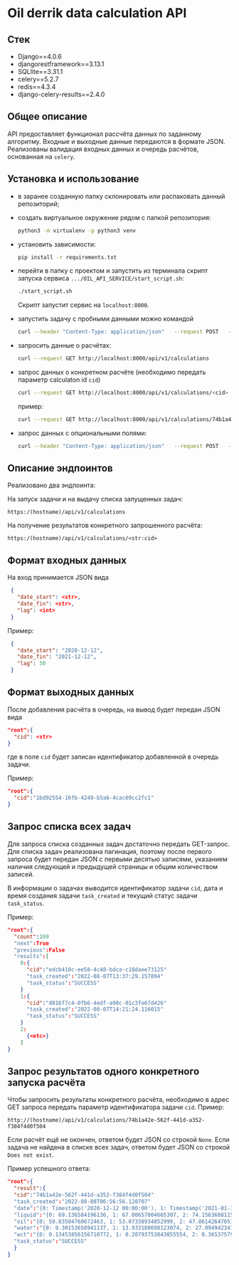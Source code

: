 # Oil derrik data calculation API

## Стек

* Django==4.0.6
* djangorestframework==3.13.1
* SQLlite==3.31.1
* celery==5.2.7
* redis==4.3.4
* django-celery-results==2.4.0

## Общее описание

API предоставляет функционал рассчёта данных по заданному алгоритму. Входные и выходные данные передаются в формате JSON. Реализованы валидация входных данных и очередь расчётов, основанная на `celery`.

## Установка и использование

* в заранее созданную папку склонировать или распаковать данный репозиторий;
* создать виртуальное окружение рядом с папкой репозитория:

  ```bash
  python3 -m virtualenv -p python3 venv
  ```
* установить зависимости:

  ```bash
  pip install -r requirements.txt
  ```

* перейти в папку с проектом и запустить из терминала скрипт запуска сервиса `.../OIL_API_SERVICE/start_script.sh`:

  ```bash
  ./start_script.sh
  ```

  Скрипт запустит сервис на `localhost:8000`.

* запустить задачу с пробными данными можно командой

  ```bash
  curl --header "Content-Type: application/json"   --request POST   --data '{"date_start": "2021-12-12","date_fin": "2022-12-12", "lag": "50"}'   http://localhost:8000/api/v1/calculations
  ```

* запросить данные о расчётах:

   ```bash
   curl --request GET http://localhost:8000/api/v1/calculations
   ```

* запрос данных о конкретном расчёте (необходимо передать параметр calculaton id `cid`)

  ```bash
  curl --request GET http://localhost:8000/api/v1/calculations/<cid>
  ```

  пример:

  ```bash
  curl --request GET http://localhost:8000/api/v1/calculations/74b1a42e-562f-441d-a352-f384f4d0f504
  ```

* запрос данных с опциональными полями:

  ```bash
  curl --header "Content-Type: application/json"   --request POST   --data '{"fields": ["elapsed_time", "name"]}'   http://localhost:8000/api/v1/calculations/<cid>
  ```

## Описание эндпоинтов

Реализовано два эндпоинта:

На запуск задачи и на выдачу списка запущенных задач:

```
https:/(hostname)/api/v1/calculations
```

На получение результатов конкретного запрошенного расчёта:

```
https:/(hostname)/api/v1/calculations/<str:cid>
```

## Формат входных данных

На вход принимается JSON вида

```json
 {
   "date_start": <str>, 
   "date_fin": <str>,
   "lag": <int>
 }
```

Пример:

```json
 {
   "date_start": "2020-12-12", 
   "date_fin": "2021-12-12",
   "lag": 50
 }
```

## Формат выходных данных

После добавления расчёта в очередь, на вывод будет передан JSON вида

```json
"root":{
  "cid": <str>
}
```

где в поле `cid` будет записан идентификатор добавленной в очередь задачи.

Пример:

```json
"root":{
  "cid":"1bd92554-16fb-4249-b5a6-4cac69cc2fc1"
}
```

## Запрос списка всех задач

Для запроса списка созданных задач достаточно передать GET-запрос. Для списка задач реализована пагинация, поэтому после первого запроса будет передан JSON c первыми десятью записями, указанием наличия следующей и предыдущей страницы и общим количеством записей.

В информации о задачах выводится идентификатор задачи `cid`, дата и время создания задачи `task_created` и текущий статус задачи `task_status`.

Пример:

```json
"root":{
  "count":109
  "next":True
  "previous":False
  "results":[
    0:{
      "cid":"edcb410c-ee58-4c48-bdca-c18daee73125"
      "task_created":"2022-08-07T13:37:29.157894"
      "task_status":"SUCCESS"
    }
    1:{
      "cid":"d816f7c4-0fb6-4edf-a98c-01c3fe67d426"
      "task_created":"2022-08-07T14:21:24.116015"
      "task_status":"SUCCESS"
    }
    2:
      {<etc>}
    ]
}
```

## Запрос результатов одного конкретного запуска расчёта

Чтобы запросить результаты конкретного расчёта, необходимо в адрес GET запроса передать параметр идентификатора задачи `cid`. Пример:

```
http://(hostname)/api/v1/calculations/74b1a42e-562f-441d-a352-f384f4d0f504
```

Если расчёт ещё не окончен, ответом будет JSON со строкой `None`. Если задача не найдена в списке всех задач, ответом будет JSON со строкой `Does not exist`.

Пример успешного ответа:

```json
"root":{
  "result":{
  "cid":"74b1a42e-562f-441d-a352-f384f4d0f504"
  "task_created":"2022-08-08T06:56:56.120707"
  "date":"{0: Timestamp('2020-12-12 00:00:00'), 1: Timestamp('2021-01-31 00:00:00'), 2: Timestamp('2021-03-22 00:00:00'), 3: Timestamp('2021-05-11 00:00:00'), 4: Timestamp('2021-06-30 00:00:00'), 5: Timestamp('2021-08-19 00:00:00'), 6: Timestamp('2021-10-08 00:00:00'), 7: Timestamp('2021-11-27 00:00:00')}"
  "liquid":"{0: 69.136584196136, 1: 67.00657004665307, 2: 74.15636881156234, 3: 74.09089640381751, 4: 61.383132584314964, 5: 60.45732971225061, 6: 62.30917297346143, 7: 61.64005566554937}"
  "oil":"{0: 59.83504760672463, 1: 53.07338934852999, 2: 47.06142647051125, 3: 40.957233693025366, 4: 32.507084307408284, 5: 27.168736944886273, 6: 21.472120956977246, 7: 14.145847434473781}"
  "water":"{0: 9.30153658941137, 1: 13.933180698123074, 2: 27.094942341051095, 3: 33.133662710792144, 4: 28.87604827690668, 5: 33.288592767364335, 6: 40.83705201648418, 7: 47.49420823107559}"
  "wct":"{0: 0.13453856156710772, 1: 0.20793753043055554, 2: 0.3653757967828988, 3: 0.44720288617111326, 4: 0.470423177527523, 5: 0.5506130179054036, 6: 0.6553939021767693, 7: 0.7705088471816567}"
  "task_status":"SUCCESS"
  }
}
```
